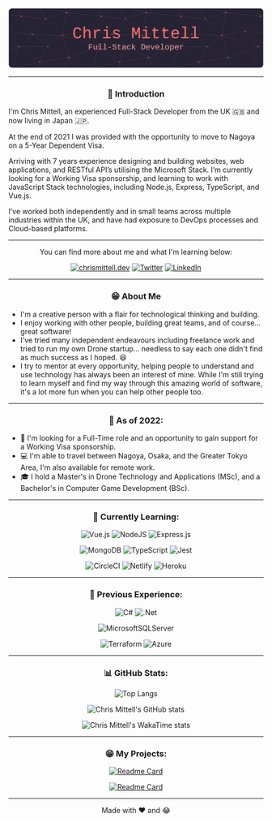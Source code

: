 <div align="center">
  
![Chris Mittell - Full-Stack Developer](/assets/github-header-image.png "Chris Mittell - Full-Stack Developer")

</div>

---

<div align="center">

### :wave: Introduction

</div>

<div align="left">

I'm Chris Mittell, an experienced Full-Stack Developer from the UK :uk: and now living in Japan :jp:.

At the end of 2021 I was provided with the opportunity to move to Nagoya on a 5-Year Dependent Visa.

Arriving with 7 years experience designing and building websites, web applications, and RESTful API’s utilising the Microsoft Stack. I’m currently looking for a Working Visa sponsorship, and learning to work with JavaScript Stack technologies, including Node.js, Express, TypeScript, and Vue.js.

I’ve worked both independently and in small teams across multiple industries within the UK, and have had exposure to DevOps processes and Cloud-based platforms.

</div>  
  
---

<div align="center">
  
You can find more about me and what I'm learning below:
  
[![chrismittell.dev](https://img.shields.io/badge/Personal_Site-%236CFECF.svg?style=for-the-badge&logo=CraftCMS&logoColor=black)](https://www.chrismittell.dev/)
[![Twitter](https://img.shields.io/badge/Twitter-%231DA1F2.svg?style=for-the-badge&logo=Twitter&logoColor=white)](https://twitter.com/CMittell)
[![LinkedIn](https://img.shields.io/badge/LinkedIn-%230077B5.svg?style=for-the-badge&logo=linkedin&logoColor=white)](https://www.linkedin.com/in/chris-mittell/)

</div>
  
---

<div align="center">

### :grin: About Me

</div>

- I'm a creative person with a flair for technological thinking and building.
- I enjoy working with other people, building great teams, and of course... great software!
- I've tried many independent endeavours including freelance work and tried to run my own Drone startup... needless to say each one didn't find as much success as I hoped. :satisfied:
- I try to mentor at every opportunity, helping people to understand and use technology has always been an interest of mine. While I'm still trying to learn myself and find my way through this amazing world of software, it's a lot more fun when you can help other people too.

---

<div align="center">

### :japan: As of 2022:

</div>
  
- :office: I'm looking for a Full-Time role and an opportunity to gain support for a Working Visa sponsorship.
- :computer: I'm able to travel between Nagoya, Osaka, and the Greater Tokyo Area, I'm also available for remote work.
- :mortar_board: I hold a Master's in Drone Technology and Applications (MSc), and a Bachelor's in Computer Game Development (BSc).

---

<div align="center">
 
### :roller_coaster: Currently Learning:

![Vue.js](https://img.shields.io/badge/Vue.js-%2335495e.svg?style=for-the-badge&logo=vuedotjs&logoColor=%234FC08D)
![NodeJS](https://img.shields.io/badge/Node.js-6DA55F?style=for-the-badge&logo=node.js&logoColor=white)
![Express.js](https://img.shields.io/badge/Express.js-%23404d59.svg?style=for-the-badge&logo=express&logoColor=%2361DAFB)

![MongoDB](https://img.shields.io/badge/MongoDB-%234ea94b.svg?style=for-the-badge&logo=mongodb&logoColor=white)
![TypeScript](https://img.shields.io/badge/TypeScript-%23007ACC.svg?style=for-the-badge&logo=typescript&logoColor=white)
![Jest](https://img.shields.io/badge/Jest-%23C21325?style=for-the-badge&logo=jest&logoColor=white)

![CircleCI](https://img.shields.io/badge/circle%20ci-%23161616.svg?style=for-the-badge&logo=circleci&logoColor=white)
![Netlify](https://img.shields.io/badge/Netlify-%23000000.svg?style=for-the-badge&logo=netlify&logoColor=#00C7B7)
![Heroku](https://img.shields.io/badge/Heroku-%23430098.svg?style=for-the-badge&logo=heroku&logoColor=white)

---

### :rainbow: Previous Experience:

![C#](https://img.shields.io/badge/C%23-%23239120.svg?style=for-the-badge&logo=c-sharp&logoColor=white)
![.Net](https://img.shields.io/badge/.NET-5C2D91?style=for-the-badge&logo=.net&logoColor=white)

![MicrosoftSQLServer](https://img.shields.io/badge/Microsoft_SQL_Server-CC2927?style=for-the-badge&logo=microsoft%20sql%20server&logoColor=white)

![Terraform](https://img.shields.io/badge/Terraform-%235835CC.svg?style=for-the-badge&logo=terraform&logoColor=white)
![Azure](https://img.shields.io/badge/Azure-%230072C6.svg?style=for-the-badge&logo=microsoftazure&logoColor=white)

<div align="center">

---

### :bar_chart: GitHub Stats:

![Top Langs](https://github-readme-stats-mittell.vercel.app/api/top-langs/?username=mittell&theme=aura_dark&layout=compact&langs_count=10)

![Chris Mittell's GitHub stats](https://github-readme-stats-mittell.vercel.app/api?username=mittell&hide=stars,contribs&show_icons=true&theme=aura_dark)

![Chris Mittell's WakaTime stats](https://github-readme-stats-mittell.vercel.app/api/wakatime?username=mittell&theme=aura_dark)

---

### :grin: My Projects:

[![Readme Card](https://github-readme-stats-mittell.vercel.app/api/pin/?username=mittell&theme=aura_dark&repo=list-maker-api-v2)](https://github.com/mittell/list-maker-api-v2)

[![Readme Card](https://github-readme-stats-mittell.vercel.app/api/pin/?username=mittell&theme=aura_dark&repo=list-maker-api)](https://github.com/mittell/list-maker-api)

---

Made with :heart: and :joy:

</div>
